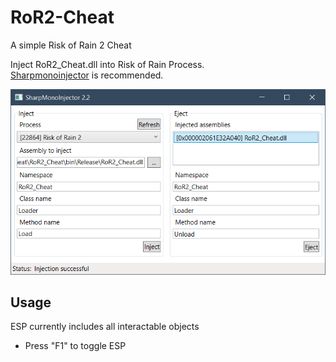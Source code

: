 # RoR2-Cheat
A simple Risk of Rain 2 Cheat

Inject RoR2_Cheat.dll into Risk of Rain Process.  
[Sharpmonoinjector](https://github.com/warbler/SharpMonoInjector) is recommended.


<img src="https://github.com/DTrescher/RoR2-Cheat/blob/master/Images/inject.PNG" width="550">


## Usage
ESP currently includes all interactable objects
- Press "F1" to toggle ESP
